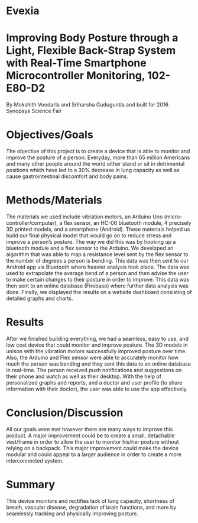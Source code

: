# Evexia

# Improving Body Posture through a Light, Flexible Back-Strap System with Real-Time Smartphone Microcontroller Monitoring, 102-E80-D2

By Mokshith Voodarla and Sriharsha Guduguntla and built for 2016 Synopsys Science Fair

# Objectives/Goals

The objective of this project is to create a device that is able to monitor and improve the posture of a person. Everyday, more than 65 million Americans and many other people around the world either stand or sit in detrimental positions which have led to a 30% decrease in lung capacity as well as cause gastrointestinal discomfort and body pains.

# Methods/Materials

The materials we used include vibration motors, an Arduino Uno (micro-controller/computer), a flex sensor, an HC-06 bluetooth module, 4 precisely 3D printed models, and a smartphone (Android). These materials helped us build our final physical model that would go on to reduce stress and improve a person’s posture. The way we did this was by hooking up a bluetooth module and a flex sensor to the Arduino. We developed an algorithm that was able to map a resistance level sent by the flex sensor to the number of degrees a person is bending. This data was then sent to our Android app via Bluetooth where heavier analysis took place. The data was used to extrapolate the average bend of a person and then advise the user to make certain changes to their posture in order to improve. This data was then sent to an online database (Firebase) where further data analysis was done. Finally, we displayed the results on a website dashboard consisting of detailed graphs and charts. 

# Results

After we finished building everything, we had a seamless, easy to use, and low cost device that could monitor and improve posture. The 3D models in unison with the vibration motors successfully improved posture over time. Also, the Arduino and Flex sensor were able to accurately monitor how much the person was bending and they sent this data to an online database in real-time. The person received push notifications and suggestions on their phone and watch as well as their desktop. With the help of personalized graphs and reports, and a doctor and user profile (to share information with their doctor), the user was able to use the app effectively.

# Conclusion/Discussion

All our goals were met however there are many ways to improve this product. A major improvement could be to create a small, detachable vest/frame in order to allow the user to monitor his/her posture without relying on a backpack. This major improvement could make the device modular and could appeal to a larger audience in order to create a more interconnected system.

# Summary

This device monitors and rectifies lack of lung capacity, shortness of breath, vascular disease, degradation of brain functions, and more by seamlessly tracking and physically improving posture.
